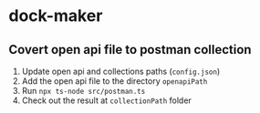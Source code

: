 # dock-maker

## Covert open api file to postman collection

1. Update open api and collections paths (`config.json`)
2. Add the open api file to the directory `openapiPath`
3. Run `npx ts-node src/postman.ts`
4. Check out the result at `collectionPath` folder
